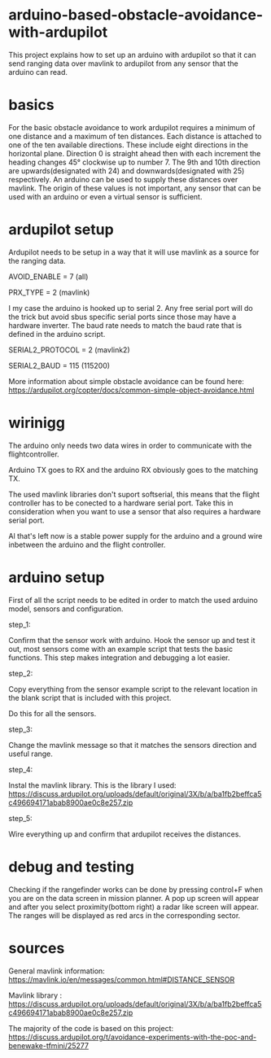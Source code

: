 # arduino-based-obstacle-avoidance-with-ardupilot

This project explains how to set up an arduino with ardupilot so that it can send ranging data over mavlink to ardupilot from any sensor that the arduino can read.

# basics

For the basic obstacle avoidance to work ardupilot requires a minimum of one distance and a maximum of ten distances. Each distance is attached to one of the ten available directions. These include eight directions in the horizontal plane. Direction 0 is straight ahead then with each increment the heading changes 45° clockwise up to number 7. The 9th and 10th  direction are upwards(designated with 24) and downwards(designated with 25) respectively.
An arduino can be used to supply these distances over mavlink. The origin of these values is not important, any sensor that can be used with an arduino or even a virtual sensor is sufficient.

# ardupilot setup

Ardupilot needs to be setup in a way that it will use mavlink as a source for the ranging data.

AVOID_ENABLE = 7     (all)

PRX_TYPE = 2     (mavlink)

I my case the arduino is hooked up to serial 2. Any free serial port will do the trick but avoid sbus specific serial ports since those may have a hardware inverter.
The baud rate needs to match the baud rate that is defined in the arduino script.

SERIAL2_PROTOCOL = 2     (mavlink2) 

SERIAL2_BAUD = 115     (115200)

More information about simple obstacle avoidance can be found here: https://ardupilot.org/copter/docs/common-simple-object-avoidance.html

# wirinigg

The arduino only needs two data wires in order to communicate with the flightcontroller.

Arduino TX goes to RX and the arduino RX obviously goes to the matching TX.

The used mavlink libraries don't suport softserial, this means that the flight controller has to be conected to a hardware serial port. Take this in consideration when you want to use a sensor that also requires a hardware serial port.

Al that's left now is a stable power supply for the arduino and a ground wire inbetween the arduino and the flight controller.

# arduino setup

First of all the script needs to be edited in order to match the used arduino model, sensors and configuration. 

step_1:

Confirm that the sensor work with arduino. Hook the sensor up and test it out, most sensors come with an example script that tests the basic functions.
This step makes integration and debugging a lot easier.

step_2:

Copy everything from the sensor example script to the relevant location in the blank script that is included with this project.

Do this for all the sensors.

step_3:

Change the mavlink message so that it matches the sensors direction and useful range.

step_4:

Instal the mavlink library. This is the library I used: https://discuss.ardupilot.org/uploads/default/original/3X/b/a/ba1fb2beffca5c496694171abab8900ae0c8e257.zip

step_5:

Wire everything up and confirm that ardupilot receives the distances.

# debug and testing

Checking if the rangefinder works can be done by pressing control+F when you are on the data screen in mission planner. A pop up screen will appear and after you select proximity(bottom right) a radar like screen will appear. 
The ranges will be displayed as red arcs in the corresponding sector.

# sources
General mavlink information: https://mavlink.io/en/messages/common.html#DISTANCE_SENSOR

Mavlink library : https://discuss.ardupilot.org/uploads/default/original/3X/b/a/ba1fb2beffca5c496694171abab8900ae0c8e257.zip

The majority of the code is based on this project: https://discuss.ardupilot.org/t/avoidance-experiments-with-the-poc-and-benewake-tfmini/25277
